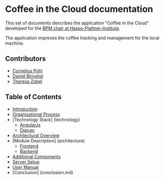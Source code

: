 # Coffee in the Cloud documentation

This set of documents describes the application "Coffee in the Cloud" developed for the [BPM chair at Hasso-Plattner-Institute](https://bpt.hpi.uni-potsdam.de/Public/WebHome).

The application improves the coffee tracking and management for the local machine.


## Contributors

* [Cornelius Pohl](https://github.com/h0rnyc0rny)
* [Daniel Birnstiel](https://github.com/Birne94)
* [Theresa Zobel](https://github.com/threxx)


## Table of Contents

* [Introduction](introduction.md)
* [Organisational Process](organisationalProcess.md)
* [Technology Stack] (technology)
    * [AngularJs](technology/angular.md)
    * [Django](technology/django.md)
* [Architectural Overview](architecture/overview.md)
* [Module Description] (architecture)
    * [Frontend](architecture/frontend.md)
    * [Backend](architecture/backend.md)
* [Additional Components](modules/others.md)
* [Server Setup](setup.md)
* [User Manual](user.md)
* [Conclusion] (conclusion.md)
